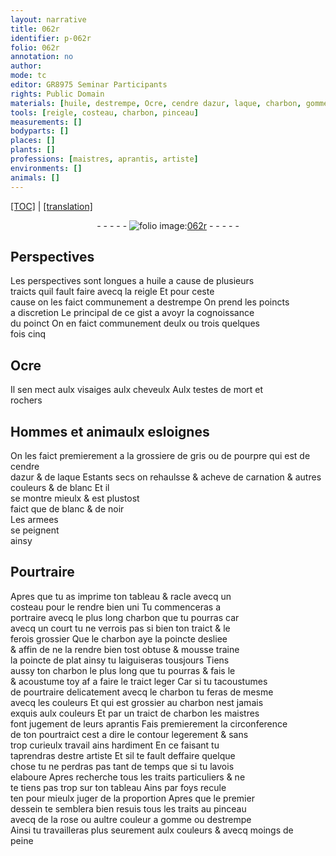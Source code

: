 ```yaml
---
layout: narrative
title: 062r
identifier: p-062r
folio: 062r
annotation: no
author:
mode: tc
editor: GR8975 Seminar Participants
rights: Public Domain
materials: [huile, destrempe, Ocre, cendre dazur, laque, charbon, gomme]
tools: [reigle, costeau, charbon, pinceau]
measurements: []
bodyparts: []
places: []
plants: []
professions: [maistres, aprantis, artiste]
environments: []
animals: []
---
```


 <p><a href="{{ site.baseurl }}/diplomatic/">[TOC]</a> | <a href="{{ site.baseurl }}/texts/p-062r_tl/" target="_blank">[translation]</a></p><div class="folio" align="center">- - - - - <a href="http://gallica.bnf.fr/ark:/12148/btv1b10500001g/f129.image" target="_blank"><img src="https://cu-mkp.github.io/2017-workshop-edition/assets/photo-icon.png" alt="folio image: " style="display:inline-block; margin-bottom:-3px;"/>062r</a> - - - - - </div>  
  

## Perspectives

 
Les perspectives <span class="tmp">sont longues</span> a <span class="m">huile</span> a cause de plusieurs<br/> traicts quil fault faire avecq la <span class="tl">reigle</span> Et pour ceste<br/> cause on les faict communem<span class="exp">ent</span> a <span class="m">destrempe</span> On prend les poincts<br/> a discretion Le principal de ce gist <span class="add">a</span> avoyr la cognoissance<br/> du poinct On en faict communem<span class="exp">ent</span> deulx ou trois quelques<br/> fois cinq
 
 
  

## <span class="m">Ocre</span>

 
Il sen mect aulx visaiges aulx cheveulx Aulx testes de mort et<br/> rochers
 
 
  

## Hommes et animaulx esloignes

 
On les faict premierem<span class="exp">ent</span> a la grossiere de gris ou de pourpre qui est de <span class="m">cendre<br/> dazur</span> & de <span class="m">laque</span> Estants secs on rehaulsse & acheve de carnation & autres<br/> couleurs & de blanc Et il<br/> se montre mieulx & est plustost<br/> faict que de blanc & de noir<br/> Les armees<span class="ill"></span><br/> se peignent<br/> ainsy
 
 
  

## Pourtraire

 
Apres que tu as imprime ton tableau & racle avecq un<br/> <span class="tl">costeau</span> pour le rendre bien uni Tu commenceras a<br/> portraire avecq le plus long <span class="tl"><span class="m">charbon</span></span> que tu pourras car<br/> avecq un court tu ne verrois pas si bien ton traict & le<br/> ferois grossier Que le <span class="tl"><span class="m">charbon</span></span> aye la poincte desliee<br/> & affin de ne la rendre bien tost obtuse & mousse traine<br/> la poincte de plat ainsy tu laiguiseras tousjours Tiens<br/> aussy ton <span class="tl"><span class="m">charbon</span></span> le plus long que tu pourras <span class="del">& fais le</span><br/> & acoustume toy <span class="del">af</span> a faire le traict leger Car si tu tacoustumes<br/> de pourtraire delicatem<span class="exp">ent</span> avecq le <span class="tl"><span class="m">charbon</span></span> tu feras de mesme<br/> avecq les couleurs Et qui est grossier au <span class="tl"><span class="m">charbon</span></span> nest jamais<br/> exquis aulx couleurs Et par un traict de <span class="m">charbon</span> les <span class="pro">maistres</span><br/> font jugem<span class="exp">ent</span> de leurs <span class="pro">aprantis</span> Fais premierem<span class="exp">ent</span> la circonference<br/> de ton pourtraict cest a dire le contour legerem<span class="exp">ent</span> & sans<br/> trop curieulx travail ains hardiment En ce faisant tu<br/> taprendras destre <span class="pro">artiste</span> Et sil te fault deffaire quelque<br/> chose tu ne perdras pas tant de temps que si tu lavois<br/> elaboure Apres recherche tous les traits particuliers & ne<br/> te tiens pas trop sur ton tableau Ains par foys recule<br/> ten pour mieulx juger de la proportion Apres que le premier<br/> dessein te semblera bien resuis tous les traits au <span class="tl">pinceau</span><br/> avecq de la rose ou aultre couleur a <span class="m">gomme</span> ou <span class="m">destrempe</span><br/> Ainsi tu travailleras plus seurem<span class="exp">ent</span> aulx couleurs & avecq moings de<br/> <span class="add">peine</span>
 
 